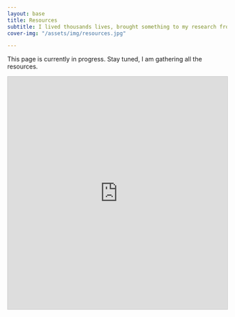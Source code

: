 ```yaml
---
layout: base
title: Resources
subtitle: I lived thousands lives, brought something to my research from each of them. Researching is my passion, so is helping students thrive, and keeping academia fair and status quo free.
cover-img: "/assets/img/resources.jpg"

---
```


<style>
    .row {
        width: 1200px;
        
        }
</style>

<div class="intro-header"></div>

This page is currently in progress. Stay tuned, I am gathering all the resources.


<iframe class="airtable-embed" src="https://airtable.com/embed/shrha3eto8plk6anT?backgroundColor=gray&viewControls=on" frameborder="0" onmousewheel="" width="100%" height="533" style="background: transparent; border: 1px solid #ccc;"></iframe>